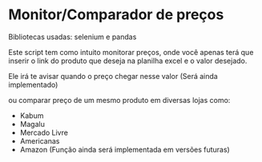 # Monitor/Comparador de preços

Bibliotecas usadas: selenium e pandas

Este script tem como intuito monitorar preços, onde você apenas terá que inserir o link do produto que deseja na planilha excel e o valor desejado.

Ele irá te avisar quando o preço chegar nesse valor (Será ainda implementado)

ou comparar preço de um mesmo produto em diversas lojas como:
- Kabum
- Magalu
- Mercado Livre
- Americanas
- Amazon
(Função ainda será implementada em versões futuras)

